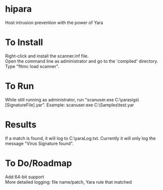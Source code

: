 hipara
======

Host intrusion prevention with the power of Yara

To Install
======
Right-click and install the scanner.inf file. <br>
Open the command line as administrator and go to the 'compiled' directory. Type "fltmc load scanner". 

To Run
======
While still running as administrator, run "scanuser.exe C:\yarasigs\\[SignatureFile].yar". Example: scanuser.exe  C:\Samples\test.yar

Results
======
If a match is found, it will log to C:\yaraLog.txt. Currently it will only log the message "Virus Signature found".

To Do/Roadmap
======
Add 64-bit support <br>
More detailed logging: file name/patch, Yara rule that matched

